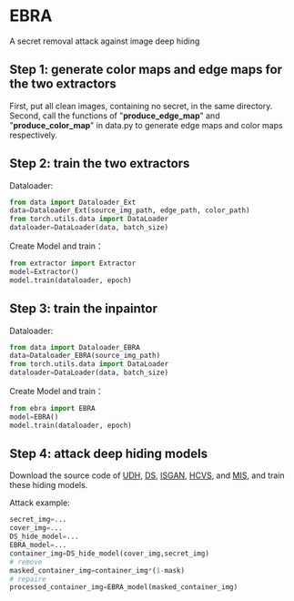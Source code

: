 # EBRA
A secret removal attack against image deep hiding 

## Step 1: generate color maps and edge maps for the two extractors
First, put all clean images, containing no secret, in the same directory. Second, call the functions of "**produce_edge_map**" and "**produce_color_map**" in data.py to generate edge maps and color maps respectively. 

## Step 2: train the two extractors
Dataloader:
```python
from data import Dataloader_Ext
data=Dataloader_Ext(source_img_path, edge_path, color_path)
from torch.utils.data import DataLoader
dataloader=DataLoader(data, batch_size)
```

Create Model and train：
```python
from extractor import Extractor
model=Extractor()
model.train(dataloader, epoch)
```

## Step 3: train the inpaintor
Dataloader:
```python
from data import Dataloader_EBRA
data=Dataloader_EBRA(source_img_path)
from torch.utils.data import DataLoader
dataloader=DataLoader(data, batch_size)
```

Create Model and train：
```python
from ebra import EBRA
model=EBRA()
model.train(dataloader, epoch)
```

## Step 4: attack deep hiding models
Download the source code of [UDH](https://github.com/ChaoningZhang/Universal-Deep-Hiding), [DS](https://github.com/zllrunning/Deep-Steganography), [ISGAN](https://github.com/Marcovaldong/ISGAN), [HCVS](https://github.com/muziyongshixin/pytorch-Deep-Steganography
), and [MIS](https://github.com/m607stars/MultiImageSteganography), and train these hiding models. 

Attack example:
```python
secret_img=...
cover_img=...
DS_hide_model=...
EBRA_model=...
container_img=DS_hide_model(cover_img,secret_img)
# remove
masked_container_img=container_img*(1-mask)
# repaire
processed_container_img=EBRA_model(masked_container_img)
```

